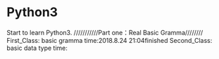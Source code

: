 # Python3
Start to learn Python3.
///////////Part one：Real Basic Gramma////////
    First_Class: basic gramma      time:2018.8.24   21:04finished
    Second_Class: basic data type  time:
    
